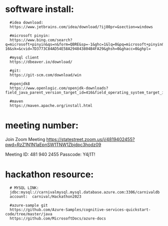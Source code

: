 # software install: 
      #idea download:
      https://www.jetbrains.com/idea/download/?ij80pr=&section=windows
     
      #microsoft pinyin:
      https://www.bing.com/search?q=microsoft+pinyin&qs=n&form=QBRE&sp=-1&ghc=1&lq=0&pq=microsoft+pinyin&sc=10-16&sk=&cvid=7D3773C84AD54E58A294843804B4FA29&ghsh=0&ghacc=0&ghpl=
      
      #mysql client
      https://dbeaver.io/download/
      
      #git:
      https://git-scm.com/download/win
      
      #openjdk8
      https://www.openlogic.com/openjdk-downloads?field_java_parent_version_target_id=416&field_operating_system_target_id=436&field_architecture_target_id=391&field_java_package_target_id=396

      #maven
      https://maven.apache.org/install.html

# meeting number:
Join Zoom Meeting
https://statestreet.zoom.us/j/4819402455?pwd=RzZ1N1N1aEpnSW1TNW1Zbjdpc3hodz09

Meeting ID: 481 940 2455
Passcode: Y4j1T!





# hackathon resource:
      # MYSQL LINK: 
      jdbc:mysql://carnivalmysql.mysql.database.azure.com:3306/carnivaldb
      account:  carnival/Hackathon2023

      #azure-sample git
      https://github.com/Azure-Samples/cognitive-services-quickstart-code/tree/master/java
      https://github.com/MicrosoftDocs/azure-docs

